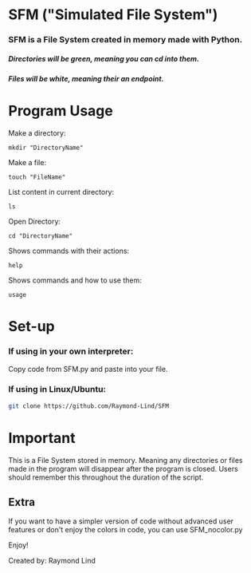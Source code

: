 # SFM ("Simulated File System")
### SFM is a File System created in memory made with Python. 
##### Directories will be green, meaning you can cd into them.
##### Files will be white, meaning their an endpoint.
# Program Usage
Make a directory:
```
mkdir "DirectoryName"
```
Make a file:
```
touch "FileName"
```
List content in current directory:
```
ls
```
Open Directory:
```
cd "DirectoryName"
```
Shows commands with their actions:
```
help
```
Shows commands and how to use them:
```
usage
```

# Set-up

### If using in your own interpreter:
Copy code from SFM.py and paste into your file.

### If using in Linux/Ubuntu:

```bash
git clone https://github.com/Raymond-Lind/SFM
```
# Important

This is a File System stored in memory. Meaning any directories or files made in the program will disappear after the program is closed.
Users should remember this throughout the duration of the script.

## Extra

If you want to have a simpler version of code without advanced user features or don't enjoy the colors in code, you can use SFM_nocolor.py

Enjoy!

Created by: Raymond Lind
